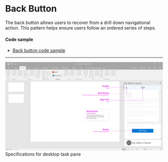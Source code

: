 # Back Button

The back button allows users to recover from a drill down navigational action. This pattern helps ensure users follow an ordered series of steps.  

#### Code sample
* [Back button code sample](../templates/navigation/back-button)

***

![Back Button - Specifications for desktop task pane](../assets/markdown-images/Back_Button_DesktopTaskPaneCallouts.png)
Specifications for desktop task pane 
